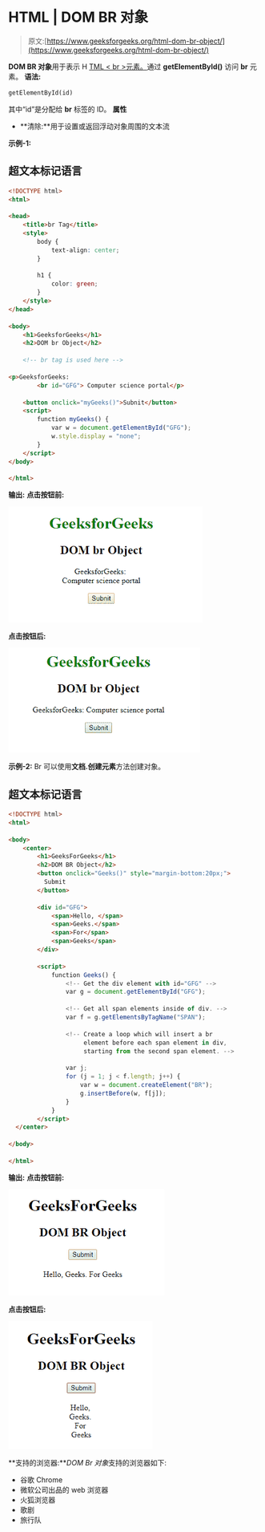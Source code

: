 # HTML | DOM BR 对象

> 原文:[https://www.geeksforgeeks.org/html-dom-br-object/](https://www.geeksforgeeks.org/html-dom-br-object/)

**DOM BR 对象**用于表示 H [TML < br >元素。](https://www.geeksforgeeks.org/html-br-tag/)通过 **getElementById()** 访问 **br** 元素。
**语法:**

```html
getElementById(id)
```

其中“id”是分配给 **br** 标签的 ID。
**属性**

*   **清除:**用于设置或返回浮动对象周围的文本流

**示例-1:**

## 超文本标记语言

```html
<!DOCTYPE html>
<html>

<head>
    <title>br Tag</title>
    <style>
        body {
            text-align: center;
        }

        h1 {
            color: green;
        }
    </style>
</head>

<body>
    <h1>GeeksforGeeks</h1>
    <h2>DOM br Object</h2>

    <!-- br tag is used here -->

<p>GeeksforGeeks:
        <br id="GFG"> Computer science portal</p>

    <button onclick="myGeeks()">Subnit</button>
    <script>
        function myGeeks() {
            var w = document.getElementById("GFG");
            w.style.display = "none";
        }
    </script>
</body>

</html>
```

**输出:**
**点击按钮前:**

![](img/868fea39543141b675607eea4f7848f1.png)

**点击按钮后:**

![](img/9fa382f436610b86ff1af4e12d379cf1.png)

**示例-2:** Br 可以使用**文档.创建元素**方法创建对象。

## 超文本标记语言

```html
<!DOCTYPE html>
<html>

<body>
    <center>
        <h1>GeeksForGeeks</h1>
        <h2>DOM BR Object</h2>
        <button onclick="Geeks()" style="margin-bottom:20px;">
          Submit
        </button>

        <div id="GFG">
            <span>Hello, </span>
            <span>Geeks.</span>
            <span>For</span>
            <span>Geeks</span>
        </div>

        <script>
            function Geeks() {
                <!-- Get the div element with id="GFG" -->
                var g = document.getElementById("GFG");

                <!-- Get all span elements inside of div. -->
                var f = g.getElementsByTagName("SPAN");

                <!-- Create a loop which will insert a br
                     element before each span element in div,
                     starting from the second span element. -->

                var j;
                for (j = 1; j < f.length; j++) {
                    var w = document.createElement("BR");
                    g.insertBefore(w, f[j]);
                }
            }
        </script>
  </center>

</body>

</html>
```

**输出:**
**点击按钮前:**

![](img/a36cbf3eba1cf84e141ff5b36c5ef872.png)

**点击按钮后:**

![](img/97f60822766d9825997a7836318bb228.png)

**支持的浏览器:***DOM Br 对象*支持的浏览器如下:

*   谷歌 Chrome
*   微软公司出品的 web 浏览器
*   火狐浏览器
*   歌剧
*   旅行队
